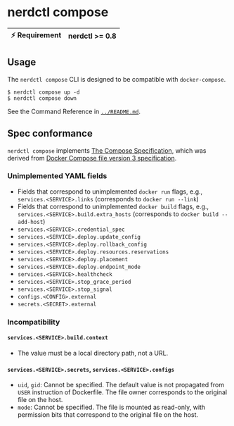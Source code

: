 # nerdctl compose

| :zap: Requirement | nerdctl >= 0.8 |
|-------------------|----------------|

## Usage

The `nerdctl compose` CLI is designed to be compatible with `docker-compose`.

```console
$ nerdctl compose up -d
$ nerdctl compose down
```

See the Command Reference in [`../README.md`](../README.md).

## Spec conformance

`nerdctl compose` implements [The Compose Specification](https://github.com/compose-spec/compose-spec),
which was derived from [Docker Compose file version 3 specification](https://docs.docker.com/compose/compose-file/compose-file-v3/).

### Unimplemented YAML fields
- Fields that correspond to unimplemented `docker run` flags, e.g., `services.<SERVICE>.links` (corresponds to `docker run --link`)
- Fields that correspond to unimplemented `docker build` flags, e.g., `services.<SERVICE>.build.extra_hosts` (corresponds to `docker build --add-host`)
- `services.<SERVICE>.credential_spec`
- `services.<SERVICE>.deploy.update_config`
- `services.<SERVICE>.deploy.rollback_config`
- `services.<SERVICE>.deploy.resources.reservations`
- `services.<SERVICE>.deploy.placement`
- `services.<SERVICE>.deploy.endpoint_mode`
- `services.<SERVICE>.healthcheck`
- `services.<SERVICE>.stop_grace_period`
- `services.<SERVICE>.stop_signal`
- `configs.<CONFIG>.external`
- `secrets.<SECRET>.external`

### Incompatibility
#### `services.<SERVICE>.build.context`
- The value must be a local directory path, not a URL.

#### `services.<SERVICE>.secrets`, `services.<SERVICE>.configs`
- `uid`, `gid`: Cannot be specified. The default value is not propagated from `USER` instruction of Dockerfile.
  The file owner corresponds to the original file on the host.
- `mode`: Cannot be specified. The file is mounted as read-only, with permission bits that correspond to the original file on the host.
